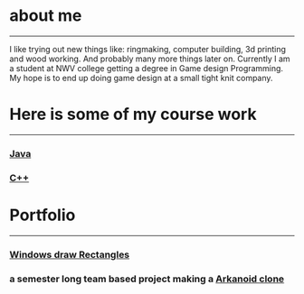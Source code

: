 # about me
---
I like trying out new things like: ringmaking, computer building, 3d printing and wood working.  And probably many more things later on. Currently I am a student at NWV college getting a degree in Game design Programming. My hope is to end up doing game design at a small tight knit company.  
  
# Here is some of my course work
---
### [Java](https://github.com/DerekAlexander/Java)
  
### [C++](https://github.com/DerekAlexander/C-PlusPlus)  
  
# Portfolio
---
### [Windows draw Rectangles](https://github.com/DerekAlexander/C-PlusPlus/tree/master/Rectangles)
  
###  a semester long team based project making a [Arkanoid clone](https://github.com/DerekAlexander/C-PlusPlus/blob/master/BreakOut.cpp)
